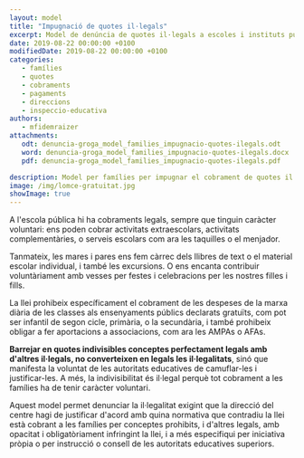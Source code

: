 ```yaml
---
layout: model
title: "Impugnació de quotes il·legals"
excerpt: Model de denúncia de quotes il·legals a escoles i instituts públics
date: 2019-08-22 00:00:00 +0100
modifiedDate: 2019-08-22 00:00:00 +0100
categories:
   - famílies
   - quotes
   - cobraments
   - pagaments
   - direccions
   - inspeccio-educativa
authors: 
   - mfidemraizer
attachments:
   odt: denuncia-groga_model_families_impugnacio-quotes-ilegals.odt
   word: denuncia-groga_model_families_impugnacio-quotes-ilegals.docx
   pdf: denuncia-groga_model_families_impugnacio-quotes-ilegals.pdf

description: Model per famílies per impugnar el cobrament de quotes il·legals contra una direcció d'escola pública.
image: /img/lomce-gratuitat.jpg
showImage: true
---
```


A l'escola pública hi ha cobraments legals, sempre que tinguin caràcter voluntari: ens poden cobrar activitats extraescolars, activitats complementàries, o serveis escolars com ara les taquilles o el menjador.

Tanmateix, les mares i pares ens fem càrrec dels llibres de text o el material escolar individual, i també les excursions. O ens encanta contribuir voluntàriament amb vesses per festes i celebracions per les nostres filles i fills.

La llei prohibeix específicament el cobrament de les despeses de la marxa diària de les classes als ensenyaments públics declarats gratuïts, com pot ser infantil de segon cicle, primària, o la secundària, i també prohibeix obligar a fer aportacions a associacions, com ara les AMPAs o AFAs.

**Barrejar en quotes indivisibles conceptes perfectament legals amb d'altres il·legals, no converteixen en legals les il·legalitats**, sinó que manifesta la voluntat de les autoritats educatives de camuflar-les i justificar-les. A més, la indivisibilitat és il·legal perquè tot cobrament a les famílies ha de tenir caràcter voluntari.

Aquest model permet denunciar la il·legalitat exigint que la direcció del centre hagi de justificar d'acord amb quina normativa que contradiu la llei està cobrant a les famílies per conceptes prohibits, i d'altres legals, amb opacitat i obligatòriament infringint la llei, i a més especifiqui per iniciativa pròpia o per instrucció o consell de les autoritats educatives superiors.
